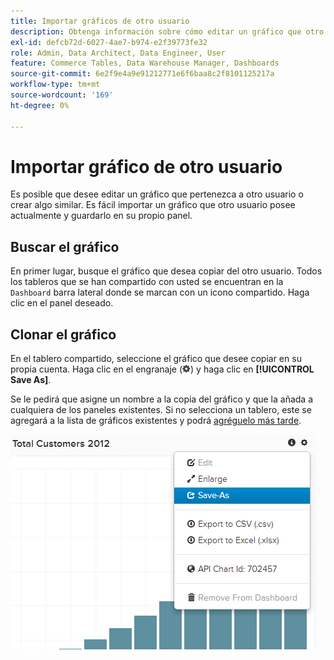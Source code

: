 ```yaml
---
title: Importar gráficos de otro usuario
description: Obtenga información sobre cómo editar un gráfico que otro usuario posee o crear algo similar.
exl-id: defcb72d-6027-4ae7-b974-e2f39773fe32
role: Admin, Data Architect, Data Engineer, User
feature: Commerce Tables, Data Warehouse Manager, Dashboards
source-git-commit: 6e2f9e4a9e91212771e6f6baa8c2f8101125217a
workflow-type: tm+mt
source-wordcount: '169'
ht-degree: 0%

---
```


# Importar gráfico de otro usuario

Es posible que desee editar un gráfico que pertenezca a otro usuario o crear algo similar. Es fácil importar un gráfico que otro usuario posee actualmente y guardarlo en su propio panel.

## Buscar el gráfico

En primer lugar, busque el gráfico que desea copiar del otro usuario. Todos los tableros que se han compartido con usted se encuentran en la `Dashboard` barra lateral donde se marcan con un icono compartido. Haga clic en el panel deseado.

## Clonar el gráfico

En el tablero compartido, seleccione el gráfico que desee copiar en su propia cuenta. Haga clic en el engranaje (![](../../assets/gear-icon.png)) y haga clic en **[!UICONTROL Save As]**.

Se le pedirá que asigne un nombre a la copia del gráfico y que la añada a cualquiera de los paneles existentes. Si no selecciona un tablero, este se agregará a la lista de gráficos existentes y podrá [agréguelo más tarde](../../data-user/dashboards/add-charts-dashboard.md).

![clientes totales](../../assets/total-customers.png)
